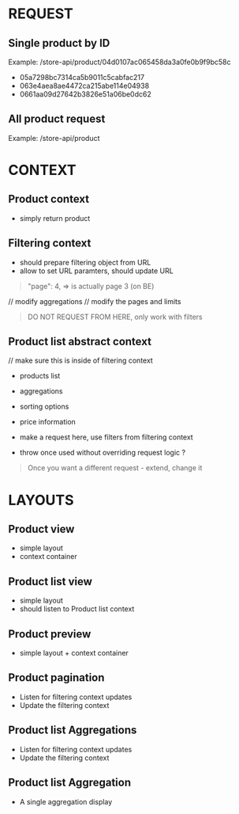 # REQUEST

## Single product by ID

Example:
/store-api/product/04d0107ac065458da3a0fe0b9f9bc58c

- 05a7298bc7314ca5b9011c5cabfac217
- 063e4aea8ae4472ca215abe114e04938
- 0661aa09d27642b3826e51a06be0dc62

## All product request

Example:
/store-api/product

# CONTEXT

## Product context

- simply return product

## Filtering context

- should prepare filtering object from URL
- allow to set URL paramters, should update URL

> "page": 4, => is actually page 3 (on BE)

// modify aggregations
// modify the pages and limits

> DO NOT REQUEST FROM HERE, only work with filters

## Product list abstract context

// make sure this is inside of filtering context

- products list
- aggregations
- sorting options
- price information

- make a request here, use filters from filtering context
- throw once used without overriding request logic ?

> Once you want a different request - extend, change it

# LAYOUTS

## Product view

- simple layout
- context container

## Product list view

- simple layout
- should listen to Product list context

## Product preview

- simple layout + context container

## Product pagination

- Listen for filtering context updates
- Update the filtering context

## Product list Aggregations

- Listen for filtering context updates
- Update the filtering context

## Product list Aggregation

- A single aggregation display
